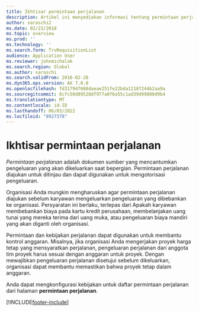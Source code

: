```yaml
---
title: Ikhtisar permintaan perjalanan
description: Artikel ini menyediakan informasi tentang permintaan perjalanan. Sebuah dokumen permintaan perjalanan merencanakan pengeluaran perjalanan.
author: saraschi2
ms.date: 02/23/2018
ms.topic: overview
ms.prod: ''
ms.technology: ''
ms.search.form: TrvRequisitionList
audience: Application User
ms.reviewer: johnmichalak
ms.search.region: Global
ms.author: saraschi
ms.search.validFrom: 2016-02-28
ms.dyn365.ops.version: AX 7.0.0
ms.openlocfilehash: fd317947688daeae251fe22bda1218f244b2aa9a
ms.sourcegitcommit: 6cfc50d89528df977a8f6a55c1ad39d99800d9b4
ms.translationtype: MT
ms.contentlocale: id-ID
ms.lasthandoff: 06/03/2022
ms.locfileid: "8927378"
---
```

# <a name="travel-requisitions-overview"></a>Ikhtisar permintaan perjalanan

*Permintaan perjalanan* adalah dokumen sumber yang mencantumkan pengeluaran yang akan dikeluarkan saat bepergian. Permintaan perjalanan diajukan untuk ditinjau dan dapat digunakan untuk mengotorisasi pengeluaran.

Organisasi Anda mungkin mengharuskan agar permintaan perjalanan diajukan sebelum karyawan mengeluarkan pengeluaran yang dibebankan ke organisasi. Persyaratan ini berlaku, terlepas dari Apakah karyawan membebankan biaya pada kartu kredit perusahaan, membelanjakan uang tunai yang mereka terima dari uang muka, atau pengeluaran biaya mandiri yang akan diganti oleh organisasi.

Permintaan dan kebijakan perjalanan dapat digunakan untuk membantu kontrol anggaran. Misalnya, jika organisasi Anda mengerjakan proyek harga tetap yang mensyaratkan perjalanan, pengeluaran perjalanan dari anggota tim proyek harus sesuai dengan anggaran untuk proyek. Dengan mewajibkan pengeluaran perjalanan disetujui sebelum dikeluarkan, organisasi dapat membantu memastikan bahwa proyek tetap dalam anggaran.

Anda dapat mengkonfigurasi kebijakan untuk daftar permintaan perjalanan dari halaman **permintaan perjalanan**.


[!INCLUDE[footer-include](../includes/footer-banner.md)]